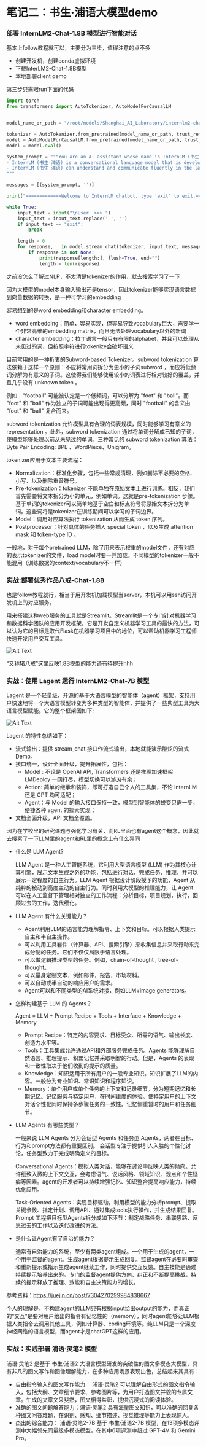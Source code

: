 # 笔记二：书生·浦语大模型demo

### 部署 InternLM2-Chat-1.8B 模型进行智能对话

基本上follow教程就可以，主要分为三步，值得注意的点不多
- 创建开发机，创建conda虚拟环境
- 下载InterLM2-Chat-1.8B模型
- 本地部署client demo

第三步只需眼run下面的代码
```python
import torch
from transformers import AutoTokenizer, AutoModelForCausalLM


model_name_or_path = "/root/models/Shanghai_AI_Laboratory/internlm2-chat-1_8b"

tokenizer = AutoTokenizer.from_pretrained(model_name_or_path, trust_remote_code=True, device_map='cuda:0')
model = AutoModelForCausalLM.from_pretrained(model_name_or_path, trust_remote_code=True, torch_dtype=torch.bfloat16, device_map='cuda:0')
model = model.eval()

system_prompt = """You are an AI assistant whose name is InternLM (书生·浦语).
- InternLM (书生·浦语) is a conversational language model that is developed by Shanghai AI Laboratory (上海人工智能实验室). It is designed to be helpful, honest, and harmless.
- InternLM (书生·浦语) can understand and communicate fluently in the language chosen by the user such as English and 中文.
"""

messages = [(system_prompt, '')]

print("=============Welcome to InternLM chatbot, type 'exit' to exit.=============")

while True:
    input_text = input("\nUser  >>> ")
    input_text = input_text.replace(' ', '')
    if input_text == "exit":
        break

    length = 0
    for response, _ in model.stream_chat(tokenizer, input_text, messages):
        if response is not None:
            print(response[length:], flush=True, end="")
            length = len(response)

```

之前没怎么了解过NLP，不太清楚tokenizer的作用，就去搜索学习了一下

因为大模型的model本身输入输出还是tensor，因此tokenizer能够实现语言数据到向量数据的转换，是一种可学习的embedding

容易想到的是word embedding和character embedding。
- word embedding：简单，容易实现，但容易导致vocabulary巨大，需要学一个非常高维的embedding matrix，而且无法处理vocabulary以外的新词
- character embedding：拉丁语言一般只有有限的alphabet，并且可以处理从未见过的词，但按照字符进行tokenize会破坏语义

目前常用的是一种折衷的Subword-based Tokenizer。subword tokenization 算法依赖于这样一个原则：不应将常用词拆分为更小的子词subword ，而应将低频词分解为有意义的子词。这使得我们能够使用较小的词表进行相对较好的覆盖，并且几乎没有 unknown token 。

例如："football" 可能被认定是一个低频词，可以分解为 "foot" 和 "ball"。而 "foot" 和 "ball" 作为独立的子词可能出现得更高频，同时 "football" 的含义由 "foot" 和 "ball" 复合而来。

subword tokenization 允许模型具有合理的词表规模，同时能够学习有意义的 representation 。此外，subword tokenization 通过将单词分解成已知的子词，使模型能够处理以前从未见过的单词。三种常见的 subword tokenization 算法：Byte Pair Encoding: BPE 、WordPiece、Unigram。

tokenizer应用于文本主要流程：
- Normalization：标准化步骤，包括一些常规清理，例如删除不必要的空格、小写、以及删除重音符号。
- Pre-tokenization：tokenizer 不能单独在原始文本上进行训练。相反，我们首先需要将文本拆分为小的单元，例如单词。这就是pre-tokenization 步骤。基于单词的tokenizer可以简单地基于空白和标点符号将原始文本拆分为单词。这些词将是tokenizer在训练期间可以学习的子词边界。
- Model：调用对应算法执行 tokenization 从而生成 token 序列。
- Postprocessor：针对具体的任务插入 special token ，以及生成 attention mask 和 token-type ID 。

一般地，对于每个pretrained LLM，除了用来表示权重的model文件，还有对应的表示tokenizer的文件，load model时要一并加载。不同模型的tokenizer一般不能混用（训练数据的context/vocabulary不一样）

### 实战:部署优秀作品八戒-Chat-1.8B

也是follow教程就行，相当于用开发机加载模型当server，本机可以用ssh访问开发机上的对应服务。

用来搭建这种web服务的工具就是Streamlit。Streamlit是一个专门针对机器学习和数据科学团队的应用开发框架，它是开发自定义机器学习工具的最快的方法，可以认为它的目标是取代Flask在机器学习项目中的地位，可以帮助机器学习工程师快速开发用户交互工具。


![Alt Text](imgs/八戒chat.png)

“又称猪八戒”这里反映1.8B模型的能力还有待提升hhh

### 实战：使用 Lagent 运行 InternLM2-Chat-7B 模型

Lagent 是一个轻量级、开源的基于大语言模型的智能体（agent）框架，支持用户快速地将一个大语言模型转变为多种类型的智能体，并提供了一些典型工具为大语言模型赋能。它的整个框架图如下:

![Alt Text](imgs/lagent.png)

Lagent 的特性总结如下：

- 流式输出：提供 stream_chat 接口作流式输出，本地就能演示酷炫的流式 Demo。
- 接口统一，设计全面升级，提升拓展性，包括：
    - Model : 不论是 OpenAI API, Transformers 还是推理加速框架 LMDeploy 一网打尽，模型切换可以游刃有余；
    - Action: 简单的继承和装饰，即可打造自己个人的工具集，不论 InternLM 还是 GPT 均可适配；
    - Agent：与 Model 的输入接口保持一致，模型到智能体的蜕变只需一步，便捷各种 agent 的探索实现；
- 文档全面升级，API 文档全覆盖。

因为在学校里的研究课题与强化学习有关，而RL里面也有agent这个概念，因此就去搜索了一下LLM里的agent和RL里的概念上有什么异同

- 什么是 LLM Agent?

    LLM Agent 是一种人工智能系统，它利用大型语言模型 (LLM) 作为其核心计算引擎，展示文本生成之外的功能，包括进行对话、完成任务、推理，并可以展示一定程度的自主行为。LLM Agent 根据设计阶段授予的功能，Agent 从纯粹的被动到高度主动的自主行为。同时利用大模型的推理能力，让 Agent 可以在人工监督下管理相对独立的工作流程：分析目标，项目规划，执行，回顾过去的工作，迭代细化。

- LLM Agent 有什么关键能力？
    - Agent利用LLM的语言能力理解指令、上下文和目标。可以根据人类提示自主和半自主操作。
    - 可以利用工具套件（计算器、API、搜索引擎）来收集信息并采取行动来完成分配的任务。它们不仅仅局限于语言处理。
    - 可以做逻辑推理类型的任务。例如，chain-of-thought , tree-of-thought。
    - 可以量身定制文本，例如邮件，报告，市场材料。
    - 可以自动或半自动的响应用户的需求。
    - Agent可以和不同类型的AI系统对接，例如LLM+image generators。

- 怎样构建基于 LLM 的 Agents？

    Agent = LLM + Prompt Recipe + Tools + Interface + Knowledge + Memory

    - Prompt Recipe：特定的内容要求、目标受众、所需的语气、输出长度、创造力水平等。
    - Tools：工具集成允许通过API和外部服务完成任务。Agents 能够理解自然语言、推理提示、积累记忆并采取明智的行动。但是，Agents 的表现和一致性取决于他们收到的提示的质量。
    - Knowledge：知识适用于所有用户的一般专业知识。知识扩展了LLM的内容。一般分为专业知识、常识知识和程序知识。
    - Memory：单个用户或单个任务的上下文和记录细节。分为短期记忆和长期记忆。记忆服务与特定用户，在时间维度的体验。使特定用户的上下文对话个性化同时保持多步骤任务的一致性。记忆侧重暂时的用户和任务细节。

- LLM Agents 有哪些类型？

    一般来说 LLM Agents 分为会话型 Agents 和任务型 Agents，两者在目标、行为和prompt方法都有重要区别。
会话型专注于提供引人入胜的个性化讨论，任务型致力于完成明确定义的目标。

    Conversational Agents：模拟人类对话，能够在讨论中反映人类的倾向。允许细致入微的上下文交互，会考虑语气、说话风格、领域知识、观点和个性怪癖等因素。agent的开发者可以持续增强记忆、知识整合提高响应能力，持续优化应用。

    Task-Oriented Agents：实现目标驱动，利用模型的能力分析prompt、提取关键参数、指定计划、调用API、通过集成tools执行操作，并生成结果回复。Prompt 工程把目标型Agents拆分成如下环节：制定战略任务、串联思路、反思过去的工作以及迭代改进的方法。

- 是什么让Agent有了自治的能力？

    通常有自治能力的系统，至少有两类agent组成。一个用于生成的agent，一个用于监督的agent。生成agent根据提示生成回复。监督agent在必要时审查和重新提示或指示生成agent继续工作，同时提供交互反馈。自主技能是通过持续提示培养出来的。专门的监督agent提供方向、纠正和不断提高挑战，持续的提示释放了推理、效能和自主决策能力的增长。

参考资料：https://juejin.cn/post/7304270299984838667

个人的理解是，不构建agent的LLM只有根据input给出output的能力，而真正的“交互”是要对用户给出的指令有记忆性的（memory），同时agent能够让LLM根据人类指令去调用其他工具，例如计算器、coding环境等。纯LLM只是一个深度神经网络的语言模型，而agent才是chatGPT这样的应用。



### 实战：实践部署 浦语·灵笔2 模型

浦语·灵笔2 是基于 书生·浦语2 大语言模型研发的突破性的图文多模态大模型，具有非凡的图文写作和图像理解能力，在多种应用场景表现出色，总结起来其具有：

- 自由指令输入的图文写作能力： 浦语·灵笔2 可以理解自由形式的图文指令输入，包括大纲、文章细节要求、参考图片等，为用户打造图文并貌的专属文章。生成的文章文采斐然，图文相得益彰，提供沉浸式的阅读体验。
- 准确的图文问题解答能力：浦语·灵笔2 具有海量图文知识，可以准确的回复各种图文问答难题，在识别、感知、细节描述、视觉推理等能力上表现惊人。
- 杰出的综合能力： 浦语·灵笔2-7B 基于 书生·浦语2-7B 模型，在13项多模态评测中大幅领先同量级多模态模型，在其中6项评测中超过 GPT-4V 和 Gemini Pro。
